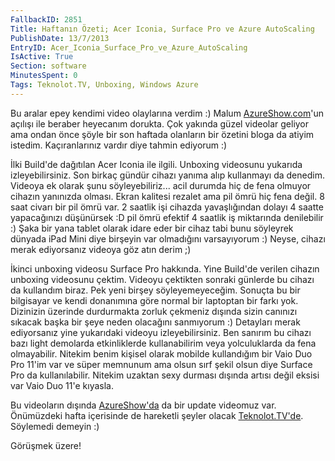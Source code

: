 ```yaml
---
FallbackID: 2851
Title: Haftanın Özeti; Acer Iconia, Surface Pro ve Azure AutoScaling
PublishDate: 13/7/2013
EntryID: Acer_Iconia_Surface_Pro_ve_Azure_AutoScaling
IsActive: True
Section: software
MinutesSpent: 0
Tags: Teknolot.TV, Unboxing, Windows Azure
---
```

Bu aralar epey kendimi video olaylarına verdim :) Malum
[AzureShow.com](http://www.azureshow.com)'un açılışı ile beraber
heyecanım dorukta. Çok yakında güzel videolar geliyor ama ondan önce
şöyle bir son haftada olanların bir özetini bloga da atiyim istedim.
Kaçıranlarınız vardır diye tahmin ediyorum :)

İlki Build'de dağıtılan Acer Iconia ile ilgili. Unboxing videosunu
yukarıda izleyebilirsiniz. Son birkaç gündür cihazı yanıma alıp
kullanmayı da denedim. Videoya ek olarak şunu söyleyebiliriz... acil
durumda hiç de fena olmuyor cihazın yanınızda olması. Ekran kalitesi
rezalet ama pil ömrü hiç fena değil. 8 saat civarı bir pil ömrü var. 2
saatlik işi cihazda yavaşlığından dolayı 4 saatte yapacağınızı
düşünürsek :D pil ömrü efektif 4 saatlik iş miktarında denilebilir :)
Şaka bir yana tablet olarak idare eder bir cihaz tabi bunu söyleyrek
dünyada iPad Mini diye birşeyin var olmadığını varsayıyorum :) Neyse,
cihazı merak ediyorsanız videoya göz atın derim ;)

İkinci unboxing videosu Surface Pro hakkında. Yine Build'de verilen
cihazın unboxing videosunu çektim. Videoyu çektikten sonraki günlerde bu
cihazı da kullandım biraz. Pek yeni birşey söyleyemeyeceğim. Sonuçta bu
bir bilgisayar ve kendi donanımına göre normal bir laptoptan bir farkı
yok. Dizinizin üzerinde durdurmakta zorluk çekmeniz dışında sizin
canınızı sıkacak başka bir şeye neden olacağını sanmıyorum :) Detayları
merak ediyorsanız yine yukarıdaki videoyu izleyebilirsiniz. Ben sanırım
bu cihazı bazı light demolarda etkinliklerde kullanabilirim veya
yolculuklarda da fena olmayabilir. Nitekim benim kişisel olarak mobilde
kullandığım bir Vaio Duo Pro 11'im var ve süper memnunum ama olsun sırf
şekil olsun diye Surface Pro da kullanılabilir. Nitekim uzaktan sexy
durması dışında artısı değil eksisi var Vaio Duo 11'e kıyasla.

Bu videoların dışında [AzureShow'da](http://www.azureshow.com) da bir
update videomuz var. Önümüzdeki hafta içerisinde de hareketli şeyler
olacak [Teknolot.TV'de](http://www.teknolot.tv). Söylemedi demeyin :)

Görüşmek üzere!


